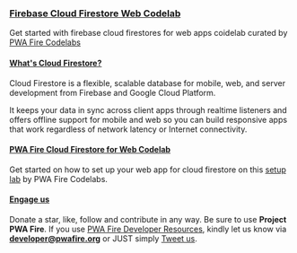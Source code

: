 ### [Firebase Cloud Firestore Web Codelab](https://pwafire.org/developer/codelabs/firestore-for-web)
Get started with firebase cloud firestores for web apps coidelab curated by [PWA Fire Codelabs](https://pwafire.org/developer/codelabs/)

#### [What's Cloud Firestore?](https://firebase.google.com/docs/firestore/)
Cloud Firestore is a flexible, scalable database for mobile, web, and server development
from Firebase and Google Cloud Platform.

It keeps your data in sync across client apps through realtime listeners and offers offline
support for mobile and web so you can build responsive apps that work regardless of network
latency or Internet connectivity. 

#### [PWA Fire Cloud Firestore for Web Codelab](https://pwafire.org/developer/codelabs/firestore-web)
Get started on how to set up your web app for cloud firestore on this [setup lab](https://github.com/mayeedwin/firestore/tree/master/docs) by PWA Fire Codelabs.

#### [Engage us](https://twitter.com/pwafire)
Donate a star, like, follow and contribute in any way. Be sure to use **Project PWA Fire**. If you use [PWA Fire Developer Resources](https://pwafire.org/developer), kindly let us know via **developer@pwafire.org** or JUST simply [Tweet us](https://twitter.com/pwafire).
